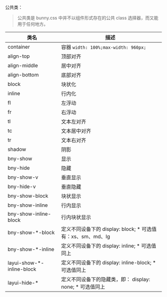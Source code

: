 公共类：

> 公共类是 bunny.css 中并不以组件形式存在的公共 class 选择器，而又能用于任何地方。

| 类名 | 描述 |
| --- | --- |
| container | 容器 `width: 100%;max-width: 960px;`  |
| align-top | 顶部对齐 |
| align-middle | 居中对齐 |
| align-bottom | 底部对齐 |
| block | 块状化 |
| inline | 行内化 |
| fl | 左浮动 |
| fr | 右浮动 |
| tl | 文本左对齐 |
| tc | 文本居中对齐 |
| tr | 文本右对齐 |
| shadow | 阴影 |
| bny-show | 显示 |
| bny-hide | 隐藏 |
| bny-show-v | 垂直显示 |
| bny-hide-v | 垂直隐藏 |
| bny-show-block | 块状显示 |
| bny-show-inline | 行内显示 |
| bny-show-inline-block | 行内块状显示 |
| bny-show-*-block | 定义不同设备下的 display: block; * 可选值有：xs、sm、md、lg |
| bny-show-*-inline	| 定义不同设备下的 display: inline; * 可选值同上 |
| layui-show-*-inline-block | 定义不同设备下的 display: inline-block; * 可选值同上 |
| layui-hide-* | 定义不同设备下的隐藏类，即： display: none; * 可选值同上 |
